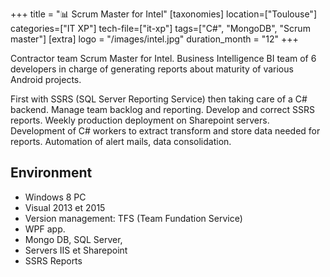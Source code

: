 +++
title = "📊 Scrum Master for Intel"
[taxonomies]
location=["Toulouse"]
categories=["IT XP"]
tech-file=["it-xp"]
tags=["C#", "MongoDB", "Scrum master"]
[extra]
logo = "/images/intel.jpg"
duration_month = "12"
+++

Contractor team Scrum Master for Intel. Business Intelligence BI team of 6 developers in charge of generating reports about maturity of various Android projects.

<!-- more -->

First with SSRS (SQL Server Reporting Service) then taking care of a C# backend.
Manage team backlog and reporting.
Develop and correct SSRS reports.
Weekly production deployment on Sharepoint servers.
Development of C# workers to extract transform and store data needed for reports. Automation of alert mails, data consolidation.

## Environment

- Windows 8 PC
- Visual 2013 et 2015
- Version management: TFS (Team Fundation Service)
- WPF app.
- Mongo DB, SQL Server,
- Servers IIS et Sharepoint
- SSRS Reports
